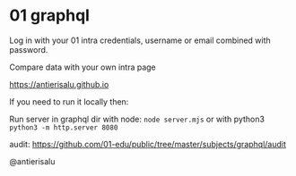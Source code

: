 # 01 graphql

Log in with your 01 intra credentials, username or email combined with password.

Compare data with your own intra page

https://antierisalu.github.io

If you need to run it locally then:

Run server in graphql dir with node: `node server.mjs` or with python3 `python3 -m http.server 8080`

audit: https://github.com/01-edu/public/tree/master/subjects/graphql/audit

@antierisalu
